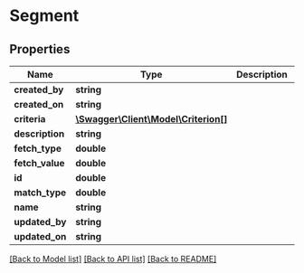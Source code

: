 # Segment

## Properties
Name | Type | Description | Notes
------------ | ------------- | ------------- | -------------
**created_by** | **string** |  | [optional] 
**created_on** | **string** |  | [optional] 
**criteria** | [**\Swagger\Client\Model\Criterion[]**](Criterion.md) |  | [optional] 
**description** | **string** |  | [optional] 
**fetch_type** | **double** |  | [optional] 
**fetch_value** | **double** |  | [optional] 
**id** | **double** |  | [optional] 
**match_type** | **double** |  | [optional] 
**name** | **string** |  | [optional] 
**updated_by** | **string** |  | [optional] 
**updated_on** | **string** |  | [optional] 

[[Back to Model list]](../README.md#documentation-for-models) [[Back to API list]](../README.md#documentation-for-api-endpoints) [[Back to README]](../README.md)


